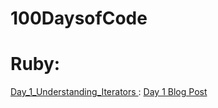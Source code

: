 # 100DaysofCode


<h1> Ruby: </h1>
<a href="https://github.com/SincerelyBrittany/100DaysofCode/blob/master/ruby/Day_1_Understanding_Iterators.rb"> Day_1_Understanding_Iterators </a> : <a href="https://dev.to/sincerelybrittany/understanding-iterators-2d0p"> Day 1 Blog Post </a>
